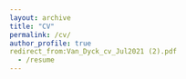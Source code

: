 ```yaml
---
layout: archive
title: "CV"
permalink: /cv/
author_profile: true
redirect_from:Van_Dyck_cv_Jul2021 (2).pdf
  - /resume
---
```

